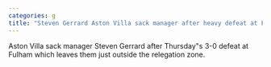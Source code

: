 ```yaml
---
categories: g
title: "Steven Gerrard Aston Villa sack manager after heavy defeat at Fulham"
---
```

Aston Villa sack manager Steven Gerrard after Thursday"s 3-0 defeat at Fulham which leaves them just outside the relegation zone.